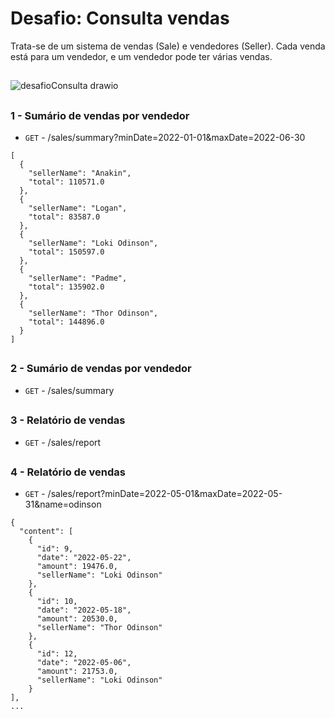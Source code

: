 # Desafio: Consulta vendas

Trata-se de um sistema de vendas (Sale) e vendedores (Seller). Cada venda está para um vendedor, e um vendedor pode ter várias vendas.

##

![desafioConsulta drawio](https://github.com/carloshenriquefs/desafio-consulta-vendas/assets/54969405/eaf154aa-a1cd-45f1-87f2-bb688100a428)

##

### 1 - Sumário de vendas por vendedor

* ```GET``` - /sales/summary?minDate=2022-01-01&maxDate=2022-06-30

```
[
  {
    "sellerName": "Anakin",
    "total": 110571.0
  },
  {
    "sellerName": "Logan",
    "total": 83587.0
  },
  {
    "sellerName": "Loki Odinson",
    "total": 150597.0
  },
  {
    "sellerName": "Padme",
    "total": 135902.0
  },
  {
    "sellerName": "Thor Odinson",
    "total": 144896.0
  }
]
```

##

### 2 - Sumário de vendas por vendedor

* ```GET``` - /sales/summary

##

### 3 - Relatório de vendas

* ```GET``` - /sales/report

##

### 4 - Relatório de vendas

* ```GET``` - /sales/report?minDate=2022-05-01&maxDate=2022-05-31&name=odinson

```
{
  "content": [
    {
      "id": 9,
      "date": "2022-05-22",
      "amount": 19476.0,
      "sellerName": "Loki Odinson"
    },
    {
      "id": 10,
      "date": "2022-05-18",
      "amount": 20530.0,
      "sellerName": "Thor Odinson"
    },
    {
      "id": 12,
      "date": "2022-05-06",
      "amount": 21753.0,
      "sellerName": "Loki Odinson"
    }
],
...
```
